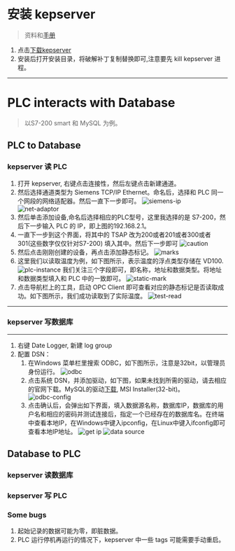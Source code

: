 # 安装 kepserver
> 资料和[手册](./使用手册)  
1. 点击[下载kepserver](./安装包/kepserver.zip)  
2. 安装后打开安装目录，将破解补丁复制替换即可,注意要先 kill kepserver 进程。
---
# PLC interacts with Database
> 以S7-200 smart 和 MySQL 为例。

## PLC to Database

### kepserver 读 PLC  
1. 打开 kepserver, 右键点击连接性，然后左键点击新建通道。
2. 然后选择通道类型为 Siemens TCP/IP Ethernet。命名后，选择和 PLC 同一个网段的网络适配器。然后一直下一步即可。
    ![siemens-ip](./img/plc_ip.png)  
    ![net-adaptor](./img/internet_adaptor.png)
3. 然后单击添加设备,命名后选择相应的PLC型号，这里我选择的是 S7-200，然后下一步输入 PLC 的 IP，即上图的192.168.2.1。
4. 一直下一步到这个界面，将其中的 TSAP 改为200或者201或者300或者301(这些数字仅仅针对S7-200) 填入其中。然后下一步即可
    ![caution](./img/caution1.png)
5. 然后点击刚刚创建的设备，再点击添加静态标记。
    ![marks](./img/mark.png)
6. 这里我们以读取温度为例，如下图所示，表示温度的浮点类型存储在 VD100.
    ![plc-instance](./img/plc_instance.png)
    我们关注三个字段即可，即名称，地址和数据类型。将地址和数据类型填入和 PLC 中的一致即可。
    ![static-mark](./img/static_mark.png)
7. 点击导航栏上的工具，启动 OPC Client 即可查看对应的静态标记是否读取成功。如下图所示，我们成功读取到了实际温度。
    ![test-read](./img/test_read.png)

---
### kepserver 写数据库
---
1. 右键 Date Logger, 新建 log group  
2. 配置 DSN：
    1. 在Windows 菜单栏里搜索 ODBC，如下图所示，注意是32bit，以管理员身份运行。
        ![odbc](./img/ODBC.png)
    2. 点击系统 DSN，并添加驱动，如下图，如果未找到所需的驱动，请去相应的官网下载。MySQL的驱动[下载](https://dev.mysql.com/downloads/connector/odbc/), MSI Installer(32-bit)。
        ![odbc-config](./img/odbc_driver.png)
    3. 点击确认后，会弹出如下界面，填入数据源名称，数据库IP，数据库的用户名和相应的密码并测试连接后，指定一个已经存在的数据库名。在终端中查看本地IP，在Windows中键入ipconfig，在Linux中键入ifconfig即可查看本地IP地址。
        ![get ip](./img/get_ip.png)
        ![data source](./img/connect_database.png)


## Database to PLC  

### kepserver 读数据库



### kepserver 写 PLC



### Some bugs
1. 起始记录的数据可能为零，即脏数据。
2. PLC 运行停机再运行的情况下，kepserver 中一些 tags 可能需要手动重启。

